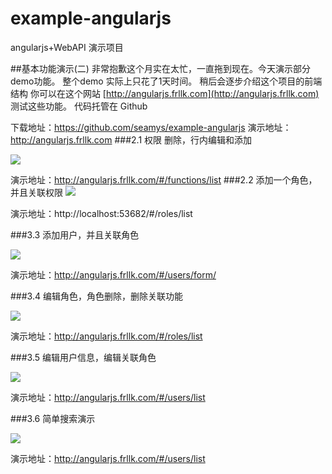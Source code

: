 # example-angularjs
angularjs+WebAPI 演示项目

##基本功能演示(二)
非常抱歉这个月实在太忙，一直拖到现在。今天演示部分demo功能。
整个demo 实际上只花了1天时间。
稍后会逐步介绍这个项目的前端结构
你可以在这个网站  [http://angularjs.frllk.com](http://angularjs.frllk.com) 测试这些功能。
代码托管在 Github 

下载地址：https://github.com/seamys/example-angularjs
演示地址：http://angularjs.frllk.com 
###2.1 权限 删除，行内编辑和添加

![](http://images0.cnblogs.com/blog2015/329473/201507/282357379063666.gif)

演示地址：http://angularjs.frllk.com/#/functions/list
###2.2 添加一个角色，并且关联权限
![](http://images0.cnblogs.com/blog2015/329473/201507/282357449696973.gif)

演示地址：http://localhost:53682/#/roles/list

###3.3 添加用户，并且关联角色

![](http://images0.cnblogs.com/blog2015/329473/201507/282357493759928.gif)

演示地址：http://angularjs.frllk.com/#/users/form/

###3.4 编辑角色，角色删除，删除关联功能

![](http://images0.cnblogs.com/blog2015/329473/201507/282357551883952.gif)

演示地址：http://angularjs.frllk.com/#/roles/list

###3.5 编辑用户信息，编辑关联角色

![](http://images0.cnblogs.com/blog2015/329473/201507/282358015949861.gif)

演示地址：http://angularjs.frllk.com/#/users/list

###3.6 简单搜索演示

![](http://images0.cnblogs.com/blog2015/329473/201507/282358108752228.gif)

演示地址：http://angularjs.frllk.com/#/users/list

